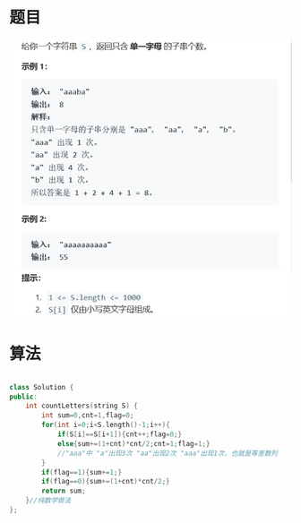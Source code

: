 # 题目

![img](./image/q1.png)
![img](./image/q2.png)

# 算法

```python

```

```c++
class Solution {
public:
    int countLetters(string S) {
        int sum=0,cnt=1,flag=0;
        for(int i=0;i<S.length()-1;i++){
            if(S[i]==S[i+1]){cnt++;flag=0;}
            else{sum+=(1+cnt)*cnt/2;cnt=1;flag=1;}
            //"aaa"中 "a"出现3次 "aa"出现2次 "aaa"出现1次，也就是等差数列
        }
        if(flag==1){sum+=1;}
        if(flag==0){sum+=(1+cnt)*cnt/2;}
        return sum;
    }//纯数学做法
};
```

